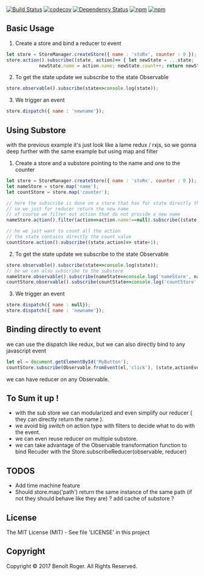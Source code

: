 [![Build Status](https://travis-ci.org/binig/stoRx.svg?branch=master)](https://travis-ci.org/binig/stoRx)
[![codecov](https://codecov.io/gh/binig/stoRx/branch/master/graph/badge.svg)](https://codecov.io/gh/binig/stoRx)
[![Dependency Status](https://gemnasium.com/badges/github.com/binig/stoRx.svg)](https://gemnasium.com/github.com/binig/stoRx)
[![npm](https://img.shields.io/npm/v/storx.svg)](https://www.npmjs.com/package/storx)
[![npm](https://img.shields.io/npm/dm/storx.svg)](https://www.npmjs.com/package/storx)


## Basic Usage
1) Create a store and bind a reducer to event
```js
let store = StoreManager.createStore({ name : 'stoRx', counter : 0 });
store.action().subscribe((state, action)=> { let newState = ...state;
            newState.name = action.name; newState.count++; return newState; } );

```
2) To get the state update we subscribe to the state Observable
```js
store.observable().subscribe(state=>console.log(state));
```

3) We trigger an event
```js
store.dispatch({ name : 'newname'});
```

## Using Substore
with the previous example it's just look like a lame redux / rxjs, so we gonna deep further with the same example but using
map and filter
1) Create a store and a substore pointing to the name  and one to the counter
```js
let store = StoreManager.createStore({ name : 'stoRx', counter : 0 });
let nameStore = store.map('name');
let countStore = store.map('counter');

// here the subscribe is done on a store that has for state directly the name
// so we just for reducer return the new name
// of course we filter out action that do not provide a new name
nameStore.action().filter(action=>action.name!==null).subscribe((state,action)=> action.name);

// he we just want to count all the action
// the state contains directly the count value
countStore.action().subscribe((state,action)=> state+1);

```
2) To get the state update we subscribe to the state Observable
```js
store.observable().subscribe(state=>console.log(state));
// be we can also subscribe to the substore
nameStore.observable().subscribe(nameState=>console.log('nameStore', nameState));
countStore.observable().subscribe(countState=>console.log('countStore', countState));
```
3) We trigger an event
```js
store.dispatch({ name : null});
store.dispatch({ name : 'newname'});
```
## Binding directly to event
we can use the dispatch like redux, but we can also directly bind to any javascript event
```js
let el = document.getElementById('MyButton');
countStore.subscribe(Observable.fromEvent(el,'click'), (state,actionEvent)=>state+1);
```
we can have reducer on any Observable.

## To Sum it up !
* with the sub store we can modularized and even simplify our reducer ( they can directly return the name ).
* we avoid big _switch_ on action type with filters to decide what to do with the event.
* we can even reuse reducer on multiple substore.
* we can take advantage of the Observable transformation function to bind Recuder with the Store.subscribeReducer(observable, reducer)

## TODOS 
* Add time machine feature
* Should store.map('path') return the same instance of the same path (if not they should behave like they are) ? add cache of substore ?

## License

The MIT License (MIT) - See file 'LICENSE' in this project

## Copyright

Copyright © 2017 Benoît Roger. All Rights Reserved.
